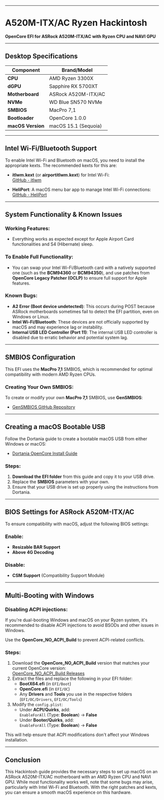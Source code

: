 
---

# A520M-ITX/AC Ryzen Hackintosh

**OpenCore EFI for ASRock A520M-ITX/AC with Ryzen CPU and NAVI GPU**

---

## Desktop Specifications

| **Component**    | **Brand/Model**                   |
| ---------------- | ---------------------------------- |
| **CPU**          | AMD Ryzen 3300X                    |
| **dGPU**         | Sapphire RX 5700XT                 |
| **Motherboard**  | ASRock A520M-ITX/AC                |
| **NVMe**         | WD Blue SN570 NVMe                 |
| **SMBIOS**       | MacPro 7,1                         |
| **Bootloader**   | OpenCore 1.0.0                     |
| **macOS Version**| macOS 15.1 (Sequoia)               |

---

## Intel Wi-Fi/Bluetooth Support

To enable Intel Wi-Fi and Bluetooth on macOS, you need to install the appropriate kexts. The recommended kexts for this are:

- **itlwm.kext** (or **airportitlwm.kext**) for Intel Wi-Fi:  
  [GitHub - itlwm](https://github.com/OpenIntelWireless/itlwm)
  
- **HeliPort**: A macOS menu bar app to manage Intel Wi-Fi connections:  
  [GitHub - HeliPort](https://github.com/OpenIntelWireless/HeliPort)

---

## System Functionality & Known Issues

### **Working Features**:
- Everything works as expected except for Apple Airport Card functionalities and S4 (Hibernate) sleep.

### **To Enable Full Functionality**:
- You can swap your Intel Wi-Fi/Bluetooth card with a natively supported one (such as the **BCM94360** or **BCM94350**), and use patches from **OpenCore Legacy Patcher (OCLP)** to ensure full support for Apple features.

### **Known Bugs**:
- **A2 Error (Boot device undetected)**: This occurs during POST because ASRock motherboards sometimes fail to detect the EFI partition, even on Windows or Linux.
- **Intel Wi-Fi/Bluetooth**: These devices are not officially supported by macOS and may experience lag or instability.
- **Internal USB LED Controller (Port 11)**: The internal USB LED controller is disabled due to erratic behavior and potential system lag.

---

## SMBIOS Configuration

This EFI uses the **MacPro 7,1** SMBIOS, which is recommended for optimal compatibility with modern AMD Ryzen CPUs.

### **Creating Your Own SMBIOS**:
To create or modify your own **MacPro 7,1** SMBIOS, use **GenSMBIOS**:

- [GenSMBIOS GitHub Repository](https://github.com/corpnewt/GenSMBIOS)

---

## Creating a macOS Bootable USB

Follow the Dortania guide to create a bootable macOS USB from either Windows or macOS:

- [Dortania OpenCore Install Guide](https://dortania.github.io/OpenCore-Install-Guide/installer-guide/)

### Steps:
1. **Download the EFI folder** from this guide and copy it to your USB drive.
2. Replace the **SMBIOS** parameters with your own.
3. Ensure that your USB drive is set up properly using the instructions from Dortania.

---

## BIOS Settings for ASRock A520M-ITX/AC

To ensure compatibility with macOS, adjust the following BIOS settings:

### **Enable**:
- **Resizable BAR Support**
- **Above 4G Decoding**

### **Disable**:
- **CSM Support** (Compatibility Support Module)

---

## Multi-Booting with Windows

### **Disabling ACPI injections**:
If you're dual-booting Windows and macOS on your Ryzen system, it's recommended to disable ACPI injections to avoid BSODs and other issues in Windows.

Use the **OpenCore_NO_ACPI_Build** to prevent ACPI-related conflicts.

### Steps:
1. Download the **OpenCore_NO_ACPI_Build** version that matches your current OpenCore version:  
   [OpenCore_NO_ACPI_Build Releases](https://github.com/wjz304/OpenCore_NO_ACPI_Build/releases)
2. Extract the files and replace the following in your EFI folder:
    - **BootX64.efi** (in `EFI/Boot`)
    - **OpenCore.efi** (in `EFI/OC`)
    - Any **Drivers** and **Tools** you use in the respective folders (`EFI/OC/Drivers`, `EFI/OC/Tools`)
3. Modify the `config.plist`:
    - Under **ACPI/Quirks**, add:  
      `EnableForAll` (Type: **Boolean**) → **False**
    - Under **Booter/Quirks**, add:  
      `EnableForAll` (Type: **Boolean**) → **False**

This will help ensure that ACPI modifications don't affect your Windows installation.

---

## Conclusion

This Hackintosh guide provides the necessary steps to set up macOS on an ASRock A520M-ITX/AC motherboard with an AMD Ryzen CPU and NAVI GPU. While most functionality works well, note that some bugs may arise, particularly with Intel Wi-Fi and Bluetooth. With the right patches and kexts, you can ensure a smooth macOS experience on this hardware.

